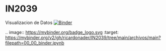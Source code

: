 # IN2039
Visualizacion de Datos
[![Binder](https://mybinder.org/badge_logo.svg)](https://mybinder.org/v2/gh/ricardonader/IN2039/tree/main/archivos/main?filepath=00_00_binder.ipynb)

.. image:: https://mybinder.org/badge_logo.svg
 :target: https://mybinder.org/v2/gh/ricardonader/IN2039/tree/main/archivos/main?filepath=00_00_binder.ipynb
